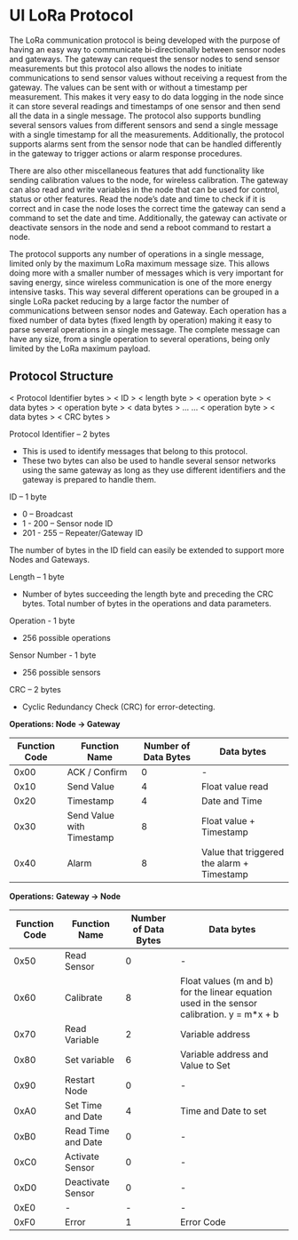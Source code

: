 # UI LoRa Protocol

The LoRa communication protocol is being developed with the purpose of having an easy way to communicate bi-directionally between sensor nodes and gateways. The gateway can request the sensor nodes to send sensor measurements but this protocol also allows the nodes to initiate communications to send sensor values without receiving a request from the gateway. The values can be sent with or without a timestamp per measurement. This makes it very easy to do data logging in the node since it can store several readings and timestamps of one sensor and then send all the data in a single message. The protocol also supports bundling several sensors values from different sensors and send a single message with a single timestamp for all the measurements. Additionally, the protocol supports alarms sent from the sensor node that can be handled differently in the gateway to trigger actions or alarm response procedures.

There are also other miscellaneous features that add functionality like sending calibration values to the node, for wireless calibration. The gateway can also read and write variables in the node that can be used for control, status or other features. Read the node’s date and time to check if it is correct and in case the node loses the correct time the gateway can send a command to set the date and time. Additionally, the gateway can activate or deactivate sensors in the node and send a reboot command to restart a node.

The protocol supports any number of operations in a single message, limited only by the maximum LoRa maximum message size. This allows doing more with a smaller number of messages which is very important for saving energy, since wireless communication is one of the more energy intensive tasks. This way several different operations can be grouped in a single LoRa packet reducing by a large factor the number of communications between sensor nodes and Gateway. Each operation has a fixed number of data bytes (fixed length by operation) making it easy to parse several operations in a single message. The complete message can have any size, from a single operation to several operations, being only limited by the LoRa maximum payload.

## **Protocol Structure**

< Protocol Identifier bytes > < ID > < length byte >
< operation byte > < data bytes >
< operation byte > < data bytes >
…  …
< operation byte > < data bytes >
< CRC bytes >

Protocol Identifier – 2 bytes
 - This is used to identify messages that belong to this protocol.
 - These two bytes can also be used to handle several sensor networks
   using the same gateway as long as they use different identifiers and
   the gateway is prepared to handle them.


ID – 1 byte
 - 0 – Broadcast
 - 1 - 200 – Sensor node ID
 - 201 - 255 – Repeater/Gateway ID

The number of bytes in the ID field can easily be extended to support more Nodes and Gateways.
	
Length – 1 byte
 - Number of bytes succeeding the length byte and preceding the CRC bytes. Total number of bytes in the operations and data parameters.

Operation - 1 byte
 - 256 possible operations 

Sensor Number - 1 byte
 - 256 possible sensors

CRC – 2 bytes
 - Cyclic Redundancy Check (CRC) for error-detecting.

**Operations: Node -&gt; Gateway**

| Function Code | Function Name | Number of Data Bytes | Data bytes |
| --- | --- | --- | --- |
| 0x00 | ACK / Confirm | 0 | - |
| 0x10 | Send Value | 4 | Float value read |
| 0x20 | Timestamp | 4 | Date and Time |
| 0x30 | Send Value with Timestamp | 8 | Float value + Timestamp |
| 0x40 | Alarm | 8 | Value that triggered the alarm + Timestamp |

**Operations:**  **Gateway -&gt; Node**

| Function Code | Function Name | Number of Data Bytes | Data bytes |
| --- | --- | --- | --- |
| 0x50 | Read Sensor | 0 | - |
| 0x60 | Calibrate | 8 | Float values (m and b) for the linear equation used in the sensor calibration. y = m\*x + b |
| 0x70 | Read Variable | 2 | Variable address |
| 0x80 | Set variable | 6 | Variable address and Value to Set |
| 0x90 | Restart Node | 0 | - |
| 0xA0 | Set Time and Date | 4 | Time and Date to set |
| 0xB0 | Read Time and Date | 0 | - |
| 0xC0 | Activate Sensor | 0 | - |
| 0xD0 | Deactivate Sensor | 0 | - |
| 0xE0 | - | - | - |
| 0xF0 | Error | 1 | Error Code |
